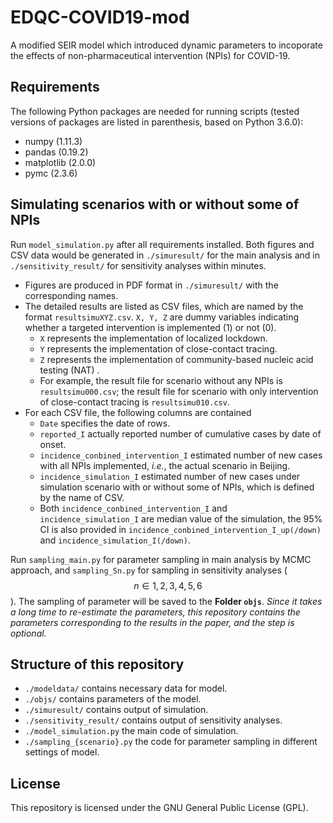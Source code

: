 # **EDQC-COVID19-mod**

A  modified SEIR model which introduced dynamic parameters to incoporate the effects of non-pharmaceutical intervention (NPIs) for COVID-19.

## Requirements

The following Python packages are needed for running scripts (tested versions of packages are listed in parenthesis, based on Python 3.6.0):

- numpy (1.11.3)
- pandas (0.19.2)
- matplotlib (2.0.0)
- pymc (2.3.6)

## Simulating scenarios with or without some of NPIs

Run `model_simulation.py` after all requirements installed. Both figures and CSV data would be generated in `./simuresult/` for the main analysis and in `./sensitivity_result/` for sensitivity analyses within minutes.

- Figures are produced in PDF format in `./simuresult/` with the corresponding names.
- The detailed results are listed as CSV files, which are named by the format `resultsimuXYZ.csv`. `X, Y, Z` are dummy variables indicating whether a targeted intervention is implemented (1) or not (0).
  - `X` represents the implementation of localized lockdown.
  - `Y` represents the implementation of close-contact tracing.
  - `Z` represents the implementation of community-based nucleic acid testing (NAT) .
  - For example, the result file for scenario without any NPIs is `resultsimu000.csv`; the result file for scenario with only intervention of close-contact tracing is `resultsimu010.csv`.
- For each CSV file, the following columns are contained
  - `Date`  specifies the date of rows.
  - `reported_I` actually reported number of cumulative cases by date of onset.
  - `incidence_conbined_intervention_I`  estimated number of new cases with all NPIs implemented, *i.e.*, the actual scenario in Beijing.
  - `incidence_simulation_I` estimated number of new cases under simulation scenario with or without some of NPIs, which is defined by the name of CSV.
  - Both `incidence_conbined_intervention_I` and `incidence_simulation_I` are median value of the simulation, the 95% CI is also provided in `incidence_conbined_intervention_I_up(/down)` and  `incidence_simulation_I(/down)`.

Run `sampling_main.py` for parameter sampling in main analysis by MCMC approach, and `sampling_Sn.py` for sampling in sensitivity analyses ($$n\in{1,2,3,4,5,6}$$). The sampling of parameter will be saved to the **Folder ``objs``**. 
*Since it takes a long time to re-estimate the parameters, this repository contains the parameters corresponding to the results in the paper, and the step is optional.*

## Structure of this repository 

- `./modeldata/` contains necessary data for model.
- `./objs/` contains parameters of the model.
- `./simuresult/` contains output of simulation.
- `./sensitivity_result/` contains output of sensitivity analyses.
- `./model_simulation.py` the main code of simulation.
- `./sampling_{scenario}.py` the code for parameter sampling in different settings of model.

## License

This repository is licensed under the GNU General Public License (GPL). 
